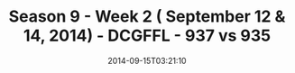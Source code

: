 ---
title: Season 9 - Week 2 ( September 12 & 14, 2014) - DCGFFL - 937 vs 935
teams_score:
- team: 937
  score: 14
- team: 935
  score: 46
mvp: 'Columbia: Nola Lazarus / Navy: Sheerod Wilkerson'
game-ball: N/A
season: 9
week: 2
date: '2014-09-15T03:21:10'
pageid: season-9-week-2-937-vs-935
---